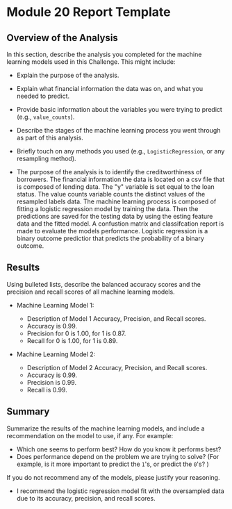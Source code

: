 # Module 20 Report Template

## Overview of the Analysis

In this section, describe the analysis you completed for the machine learning models used in this Challenge. This might include:

* Explain the purpose of the analysis.
* Explain what financial information the data was on, and what you needed to predict.
* Provide basic information about the variables you were trying to predict (e.g., `value_counts`).
* Describe the stages of the machine learning process you went through as part of this analysis.
* Briefly touch on any methods you used (e.g., `LogisticRegression`, or any resampling method).

* The purpose of the analysis is to identify the creditworthiness of borrowers. The financial information the data is located on a csv file that is composed of lending data. The "y" variable is set equal to the loan status. The value counts variable counts the distinct values of the resampled labels data. The machine learning process is composed of fitting a logistic regression model by training the data. Then the predictions are saved for the testing data by using the esting feature data and the fitted model. A confustion matrix and classifcation report is made to evaluate the models performance. Logistic regression is a binary outcome predictior that predicts the probability of a binary outcome. 

## Results

Using bulleted lists, describe the balanced accuracy scores and the precision and recall scores of all machine learning models.

* Machine Learning Model 1:
  * Description of Model 1 Accuracy, Precision, and Recall scores.
  * Accuracy is 0.99. 
  * Precision for 0 is 1.00, for 1 is 0.87. 
  * Recall for 0 is 1.00, for 1 is 0.89. 


* Machine Learning Model 2:
  * Description of Model 2 Accuracy, Precision, and Recall scores.
  * Accuracy is 0.99. 
  * Precision is 0.99. 
  * Recall is 0.99. 

## Summary

Summarize the results of the machine learning models, and include a recommendation on the model to use, if any. For example:
* Which one seems to perform best? How do you know it performs best?
* Does performance depend on the problem we are trying to solve? (For example, is it more important to predict the `1`'s, or predict the `0`'s? )

If you do not recommend any of the models, please justify your reasoning.
* I recommend the logistic regression model fit with the oversampled data due to its accuracy, precision, and recall scores. 
